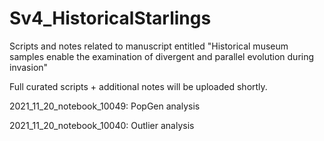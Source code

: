 # Sv4_HistoricalStarlings
Scripts and notes related to manuscript entitled "Historical museum samples enable the examination of divergent and parallel evolution during invasion"

Full curated scripts + additional notes will be uploaded shortly.

2021_11_20_notebook_10049: PopGen analysis

2021_11_20_notebook_10040: Outlier analysis
